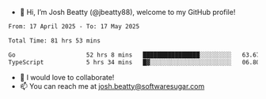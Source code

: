 - 👋 Hi, I’m Josh Beatty (@jbeatty88), welcome to my GitHub profile!

<!--START_SECTION:waka-->

```txt
From: 17 April 2025 - To: 17 May 2025

Total Time: 81 hrs 53 mins

Go                    52 hrs 8 mins   ████████████████░░░░░░░░░   63.67 %
TypeScript            5 hrs 34 mins   █▓░░░░░░░░░░░░░░░░░░░░░░░   06.80 %
```

<!--END_SECTION:waka-->

- 💞️ I would love to collaborate!
- 📫 You can reach me at josh.beatty@softwaresugar.com

<!---
jbeatty88/jbeatty88 is a ✨ special ✨ repository because its `README.md` (this file) appears on your GitHub profile.
You can click the Preview link to take a look at your changes.
--->
